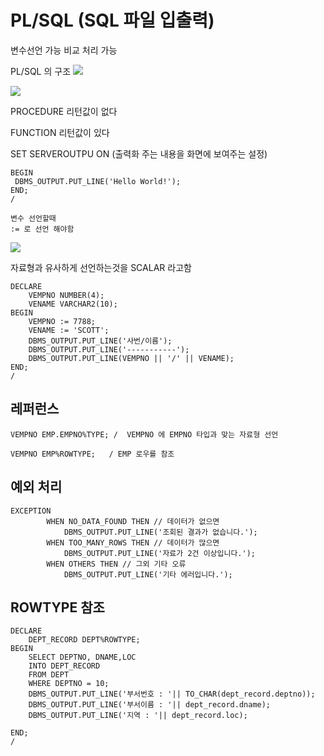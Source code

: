 # PL/SQL (SQL 파일 입출력)
변수선언 가능
비교 처리 가능

 PL/SQL 의 구조
![](https://i.imgur.com/c98u4kS.png)

![](https://i.imgur.com/1PSZ2Xh.png)


PROCEDURE 리턴값이 없다

FUNCTION 리턴값이 있다

SET SERVEROUTPU ON (출력화 주는 내용을 화면에 보여주는 설정)


```
BEGIN
 DBMS_OUTPUT.PUT_LINE('Hello World!');
END;
/
```


```
변수 선언할때 
:= 로 선언 해야함
```



![](https://i.imgur.com/KkqOhKR.png)


자료형과  유사하게 선언하는것을 SCALAR 라고함

```
DECLARE
	VEMPNO NUMBER(4);
	VENAME VARCHAR2(10);
BEGIN
	VEMPNO := 7788;
	VENAME := 'SCOTT';
	DBMS_OUTPUT.PUT_LINE('사번/이름');
	DBMS_OUTPUT.PUT_LINE('-----------');
	DBMS_OUTPUT.PUT_LINE(VEMPNO || '/' || VENAME);
END;
/
```


## 레퍼런스

```
VEMPNO EMP.EMPNO%TYPE; /  VEMPNO 에 EMPNO 타입과 맞는 자료형 선언

VEMPNO EMP%ROWTYPE;   / EMP 로우를 참조
```


## 예외 처리 
```
EXCEPTION
		WHEN NO_DATA_FOUND THEN // 데이터가 없으면
			DBMS_OUTPUT.PUT_LINE('조회된 결과가 없습니다.');
		WHEN TOO_MANY_ROWS THEN // 데이터가 많으면
			DBMS_OUTPUT.PUT_LINE('자료가 2건 이상입니다.');
		WHEN OTHERS THEN // 그외 기타 오류
			DBMS_OUTPUT.PUT_LINE('기타 에러입니다.');

```

## ROWTYPE 참조
```
DECLARE
	DEPT_RECORD DEPT%ROWTYPE;
BEGIN
	SELECT DEPTNO, DNAME,LOC
	INTO DEPT_RECORD
	FROM DEPT
	WHERE DEPTNO = 10;
	DBMS_OUTPUT.PUT_LINE('부서번호 : '|| TO_CHAR(dept_record.deptno));
	DBMS_OUTPUT.PUT_LINE('부서이름 : '|| dept_record.dname);
	DBMS_OUTPUT.PUT_LINE('지역 : '|| dept_record.loc);

END;
/
```